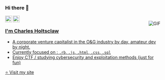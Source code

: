 ### Hi there 👋

<a href="https://www.linkedin.com/charles-holtsclaw">
  <img align="left" alt="Charles' Linkdein" width="22px" src="https://cdn.jsdelivr.net/npm/simple-icons@v3/icons/linkedin.svg" />
</a>
<a href="https://github.com/dezvolt">
  <img align="left" alt="Charles' Github" width="22px" src="https://cdn.jsdelivr.net/npm/simple-icons@v3/icons/github.svg" />
<br />
<img align="right" alt="GIF" src="https://media.giphy.com/media/13HgwGsXF0aiGY/giphy.gif" />

### I'm Charles Holtsclaw
- A corporate venture capitalist in the O&G industry by day, amateur dev by night. 
- Currently focused on : `.rb`, `.js`, `.html`, `.css`, `.sql`
- Enjoy CTF / studying cybersecurity and exploitation methods (just for fun)

⭐️ [Visit my site](https://dezvolt.github.io)
